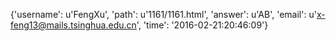{'username': u'FengXu', 'path': u'1161/1161.html', 'answer': u'AB', 'email': u'x-feng13@mails.tsinghua.edu.cn', 'time': '2016-02-21:20:46:09'}